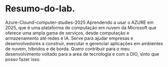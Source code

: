 # Resumo-do-lab.
Azure-Clound-computer-studies-2025
Aprendendo a usar o AZURE em 2025, que é uma plataforma de computação em nuvem da Microsoft que oferece uma ampla gama de serviços, desde computação e armazenamento até redes e IA. Serve para ajudar empresas e desenvolvedores a construir, executar e gerenciar aplicações em ambientes de nuvem, híbridos e de borda.
Quero contribuir para o meu desenvolvimento voltado para a area de tecnologia e com a DIO, sinto que posso fazer isso.
